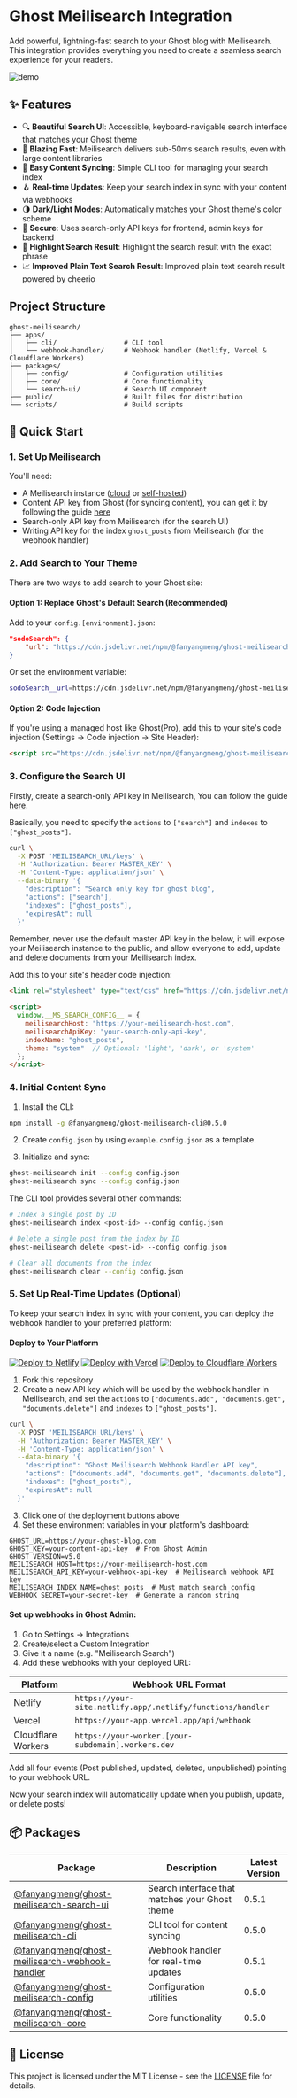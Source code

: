 # Ghost Meilisearch Integration

Add powerful, lightning-fast search to your Ghost blog with Meilisearch. This integration provides everything you need to create a seamless search experience for your readers.

![demo](static/images/demo0.5.0.gif)

## ✨ Features

- 🔍 **Beautiful Search UI**: Accessible, keyboard-navigable search interface that matches your Ghost theme
- 🚀 **Blazing Fast**: Meilisearch delivers sub-50ms search results, even with large content libraries
- 🤖 **Easy Content Syncing**: Simple CLI tool for managing your search index
- 🪝 **Real-time Updates**: Keep your search index in sync with your content via webhooks
- 🌗 **Dark/Light Modes**: Automatically matches your Ghost theme's color scheme
- 🔐 **Secure**: Uses search-only API keys for frontend, admin keys for backend
- 🍭 **Highlight Search Result**: Highlight the search result with the exact phrase
- 📈 **Improved Plain Text Search Result**: Improved plain text search result powered by cheerio

## Project Structure

```
ghost-meilisearch/
├── apps/
│   ├── cli/                 # CLI tool
│   └── webhook-handler/     # Webhook handler (Netlify, Vercel & Cloudflare Workers)
├── packages/
│   ├── config/              # Configuration utilities
│   ├── core/                # Core functionality
│   └── search-ui/           # Search UI component
├── public/                  # Built files for distribution
└── scripts/                 # Build scripts
```

## 🚀 Quick Start

### 1. Set Up Meilisearch

You'll need:
- A Meilisearch instance ([cloud](https://cloud.meilisearch.com) or [self-hosted](https://docs.meilisearch.com/learn/getting_started/installation.html))
- Content API key from Ghost (for syncing content), you can get it by following the guide [here](https://ghost.org/docs/content-api/)
- Search-only API key from Meilisearch (for the search UI)
- Writing API key for the index `ghost_posts` from Meilisearch (for the webhook handler)

### 2. Add Search to Your Theme

There are two ways to add search to your Ghost site:

#### Option 1: Replace Ghost's Default Search (Recommended)

Add to your `config.[environment].json`:
```json
"sodoSearch": {
    "url": "https://cdn.jsdelivr.net/npm/@fanyangmeng/ghost-meilisearch-search-ui@0.5.1/dist/search.min.js"
}
```

Or set the environment variable:
```bash
sodoSearch__url=https://cdn.jsdelivr.net/npm/@fanyangmeng/ghost-meilisearch-search-ui@0.5.1/dist/search.min.js
```

#### Option 2: Code Injection

If you're using a managed host like Ghost(Pro), add this to your site's code injection (Settings → Code injection → Site Header):

```html
<script src="https://cdn.jsdelivr.net/npm/@fanyangmeng/ghost-meilisearch-search-ui@0.5.1/dist/search.min.js"></script>
```

### 3. Configure the Search UI

Firstly, create a search-only API key in Meilisearch, You can follow the guide [here](https://www.meilisearch.com/docs/reference/api/keys#create-a-key).

Basically, you need to specify the `actions` to `["search"]` and `indexes` to `["ghost_posts"]`.

```bash
curl \
  -X POST 'MEILISEARCH_URL/keys' \
  -H 'Authorization: Bearer MASTER_KEY' \
  -H 'Content-Type: application/json' \
  --data-binary '{
    "description": "Search only key for ghost blog",
    "actions": ["search"],
    "indexes": ["ghost_posts"],
    "expiresAt": null
  }'
```

Remember, never use the default master API key in the below, it will expose your Meilisearch instance to the public, and allow everyone to add, update and delete documents from your Meilisearch index.

Add this to your site's header code injection:

```html
<link rel="stylesheet" type="text/css" href="https://cdn.jsdelivr.net/npm/@fanyangmeng/ghost-meilisearch-search-ui@0.5.1/dist/styles.css">

<script>
  window.__MS_SEARCH_CONFIG__ = {
    meilisearchHost: "https://your-meilisearch-host.com",
    meilisearchApiKey: "your-search-only-api-key",
    indexName: "ghost_posts",
    theme: "system"  // Optional: 'light', 'dark', or 'system'
  };
</script>
```

### 4. Initial Content Sync

1. Install the CLI:
```bash
npm install -g @fanyangmeng/ghost-meilisearch-cli@0.5.0
```

2. Create `config.json` by using `example.config.json` as a template.

3. Initialize and sync:
```bash
ghost-meilisearch init --config config.json
ghost-meilisearch sync --config config.json
```

The CLI tool provides several other commands:

```bash
# Index a single post by ID
ghost-meilisearch index <post-id> --config config.json

# Delete a single post from the index by ID
ghost-meilisearch delete <post-id> --config config.json

# Clear all documents from the index
ghost-meilisearch clear --config config.json
```

### 5. Set Up Real-Time Updates (Optional)

To keep your search index in sync with your content, you can deploy the webhook handler to your preferred platform:

#### Deploy to Your Platform

[![Deploy to Netlify](https://www.netlify.com/img/deploy/button.svg)](https://app.netlify.com/start/deploy?repository=https://github.com/mfydev/ghost-meilisearch)
[![Deploy with Vercel](https://vercel.com/button)](https://vercel.com/new/clone?repository-url=https://github.com/mfydev/ghost-meilisearch)
[![Deploy to Cloudflare Workers](https://deploy.workers.cloudflare.com/button)](https://deploy.workers.cloudflare.com/?url=https://github.com/mfydev/ghost-meilisearch)

1. Fork this repository
2. Create a new API key which will be used by the webhook handler in Meilisearch, and set the `actions` to `["documents.add", "documents.get", "documents.delete"]` and `indexes` to `["ghost_posts"]`.
```bash
curl \
  -X POST 'MEILISEARCH_URL/keys' \
  -H 'Authorization: Bearer MASTER_KEY' \
  -H 'Content-Type: application/json' \
  --data-binary '{
    "description": "Ghost Meilisearch Webhook Handler API key",
    "actions": ["documents.add", "documents.get", "documents.delete"],
    "indexes": ["ghost_posts"],
    "expiresAt": null
  }'
```
3. Click one of the deployment buttons above
4. Set these environment variables in your platform's dashboard:
```env
GHOST_URL=https://your-ghost-blog.com
GHOST_KEY=your-content-api-key  # From Ghost Admin
GHOST_VERSION=v5.0
MEILISEARCH_HOST=https://your-meilisearch-host.com
MEILISEARCH_API_KEY=your-webhook-api-key  # Meilisearch webhook API key
MEILISEARCH_INDEX_NAME=ghost_posts  # Must match search config
WEBHOOK_SECRET=your-secret-key  # Generate a random string
```

#### Set up webhooks in Ghost Admin:

1. Go to Settings → Integrations
2. Create/select a Custom Integration
3. Give it a name (e.g. "Meilisearch Search")
4. Add these webhooks with your deployed URL:

| Platform | Webhook URL Format |
|----------|-------------------|
| Netlify | `https://your-site.netlify.app/.netlify/functions/handler` |
| Vercel | `https://your-app.vercel.app/api/webhook` |
| Cloudflare Workers | `https://your-worker.[your-subdomain].workers.dev` |

Add all four events (Post published, updated, deleted, unpublished) pointing to your webhook URL.

Now your search index will automatically update when you publish, update, or delete posts!

## 📦 Packages

| Package | Description | Latest Version |
|---------|-------------|----------------|
| [@fanyangmeng/ghost-meilisearch-search-ui](packages/search-ui) | Search interface that matches your Ghost theme |  0.5.1  |
| [@fanyangmeng/ghost-meilisearch-cli](apps/cli/README.md) | CLI tool for content syncing | 0.5.0  |
| [@fanyangmeng/ghost-meilisearch-webhook-handler](apps/webhook-handler) | Webhook handler for real-time updates |  0.5.1  |
| [@fanyangmeng/ghost-meilisearch-config](packages/config) | Configuration utilities |  0.5.0 |
| [@fanyangmeng/ghost-meilisearch-core](packages/core) | Core functionality |  0.5.0 |

## 📄 License

This project is licensed under the MIT License - see the [LICENSE](LICENSE) file for details.
